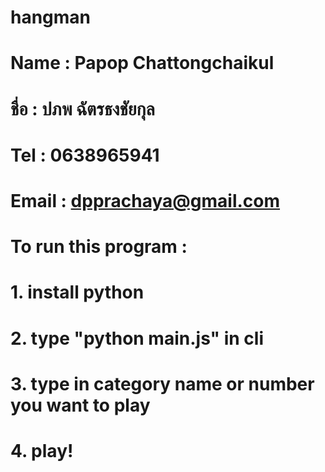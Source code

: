 # hangman
# Name : Papop Chattongchaikul
# ชื่อ : ปภพ ฉัตรธงชัยกุล
# Tel : 0638965941
# Email : dpprachaya@gmail.com
# To run this program :
# 1. install python
# 2. type "python main.js" in cli
# 3. type in category name or number you want to play
# 4. play!